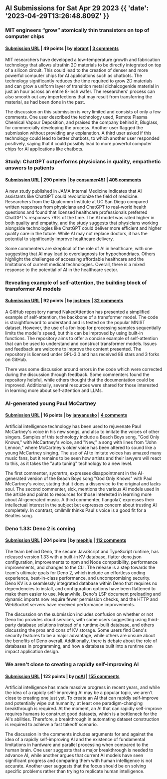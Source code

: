 ## AI Submissions for Sat Apr 29 2023 {{ 'date': '2023-04-29T13:26:48.809Z' }}

### MIT engineers “grow” atomically thin transistors on top of computer chips

#### [Submission URL](https://news.mit.edu/2023/mit-engineers-2d-materials-computer-chips-0427) | 49 points | by [elorant](https://news.ycombinator.com/user?id=elorant) | [3 comments](https://news.ycombinator.com/item?id=35757072)

MIT researchers have developed a low-temperature growth and fabrication technology that allows ultrathin 2D materials to be directly integrated on top of a silicon circuit. This could lead to the creation of denser and more powerful computer chips for AI applications such as chatbots. The technology significantly reduces the time required to grow 2D materials and can grow a uniform layer of transition metal dichalcogenide material in just an hour across an entire 8-inch wafer. The researchers' process can also smooth out any imperfections that may result from transferring the material, as had been done in the past.

The discussion on this submission is very limited and consists of only a few comments. One user described the technology used, Remote Plasma Chemical Vapour Deposition, and praised the company behind it, Bluglass, for commercially developing the process. Another user flagged the submission without providing any explanation. A third user asked if this technology could lead to better chatbots, to which another user responded positively, saying that it could possibly lead to more powerful computer chips for AI applications like chatbots.

### Study: ChatGPT outperforms physicians in quality, empathetic answers to patients

#### [Submission URL](https://today.ucsd.edu/story/study-finds-chatgpt-outperforms-physicians-in-high-quality-empathetic-answers-to-patient-questions) | 290 points | by [consumer451](https://news.ycombinator.com/user?id=consumer451) | [405 comments](https://news.ycombinator.com/item?id=35751276)

A new study published in JAMA Internal Medicine indicates that AI assistants like ChatGPT could revolutionize the field of medicine. Researchers from the Qualcomm Institute at UC San Diego compared written responses from physicians and ChatGPT to real-world health questions and found that licensed healthcare professionals preferred ChatGPT's responses 79% of the time. The AI model was rated higher in both quality and empathy, and the study suggests that physicians working alongside technologies like ChatGPT could deliver more efficient and higher quality care in the future. While AI may not replace doctors, it has the potential to significantly improve healthcare delivery.

Some commenters are skeptical of the role of AI in healthcare, with one suggesting that AI may lead to overdiagnosis for hypochondriacs. Others highlight the challenges of accessing affordable healthcare and the limitations of current medical technologies. Overall, there is a mixed response to the potential of AI in the healthcare sector.

### Revealing example of self-attention, the building block of transformer AI models

#### [Submission URL](https://github.com/jostmey/NakedAttention) | 92 points | by [jostmey](https://news.ycombinator.com/user?id=jostmey) | [32 comments](https://news.ycombinator.com/item?id=35757802)

A GitHub repository named NakedAttention has presented a simplified example of self-attention, the backbone of a transformer model. The code is straightforward to understand and is tested on the popular MNIST dataset. However, the use of a for-loop for processing samples sequentially limits the model's speed, but this can be improved by using built-in functions. The repository aims to offer a concise example of self-attention that can be used to understand and construct transformer models. Issues and feedback are welcome to improve the content presented. The repository is licensed under GPL-3.0 and has received 89 stars and 3 forks on GitHub.

There was some discussion around errors in the code which were corrected during the discussion through feedback. Some commenters found the repository helpful, while others thought that the documentation could be improved. Additionally, several resources were shared for those interested in learning more about self-attention and LLMs.

### AI-generated young Paul McCartney

#### [Submission URL](http://webgrafikk.com/blog/news/ai-makes-paul-mccartneys-voice-youthful/) | 16 points | by [ianyanusko](https://news.ycombinator.com/user?id=ianyanusko) | [4 comments](https://news.ycombinator.com/item?id=35756699)

Artificial intelligence technology has been used to rejuvenate Paul McCartney's voice in his new songs, and also to imitate the voices of other singers. Samples of this technology include a Beach Boys song, "God Only Knows," with McCartney's voice, and "New," a song with lines from "John Lennon," where McCartney's older voice has been altered to sound like a young McCartney singing. The use of AI to imitate voices has amazed many music fans, but it remains to be seen how artists and their lawyers will react to this, as it takes the "auto tuning" technology to a new level.

The first commenter, sycmrtrs, expresses disappointment in the AI-generated version of the Beach Boys song "God Only Knows" with Paul McCartney's voice, stating that it does a disservice to the original and lacks soul. The second commenter, slck, mentions the various AI models used in the article and points to resources for those interested in learning more about AI-generated music. A third commenter, flangola7, expresses their intellectual interest in the subject but expresses concern about trusting AI completely. In contrast, cmllmllr thinks Paul's voice is a good fit for a Beatles song.

### Deno 1.33: Deno 2 is coming

#### [Submission URL](https://deno.com/blog/v1.33) | 204 points | by [mephju](https://news.ycombinator.com/user?id=mephju) | [112 comments](https://news.ycombinator.com/item?id=35750369)

The team behind Deno, the secure JavaScript and TypeScript runtime, has released version 1.33 with a built-in KV database, flatter deno.json configuration, improvements to npm and Node compatibility, performance improvements, and changes to the CLI. The release is a step towards the team's ultimate goals for Deno 2, which include an effortless coding experience, best-in-class performance, and uncompromising security. Deno KV is a seamlessly integrated database within Deno that requires no dependencies to install, and configuration options have been flattened to make them easier to use. Meanwhile, Deno's LSP document preloading and dynamic imports now require fewer permission checks, and the HTTP and WebSocket servers have received performance improvements.

The discussion on the submission includes confusion on whether or not Deno Inc provides cloud services, with some users suggesting using third-party database solutions instead of a runtime-built database, and others discussing the pros and cons of KV storage. Some users find Deno's security features to be a major advantage, while others are unsure about the benefits of Deno overall. Additionally, there is debate about the role of databases in programming, and how a database built into a runtime can impact application design.

### We aren't close to creating a rapidly self-improving AI

#### [Submission URL](https://jacobbuckman.substack.com/p/we-arent-close-to-creating-a-rapidly) | 122 points | by [noAI](https://news.ycombinator.com/user?id=noAI) | [155 comments](https://news.ycombinator.com/item?id=35752719)

Artificial intelligence has made massive progress in recent years, and while the idea of a rapidly self-improving AI may be a popular topic, we aren't close to creating one just yet. To create an AI that can rapidly self-improve and potentially wipe out humanity, at least one paradigm-changing breakthrough is required. At the moment, an AI that can rapidly self-improve requires humans to construct good datasets, which is a bottleneck for the AI's abilities. Therefore, a breakthrough in automating dataset construction is required to achieve a fast takeoff scenario.

The discussion in the comments includes arguments for and against the idea of a rapidly self-improving AI and the existence of fundamental limitations in hardware and parallel processing when compared to the human brain. One user suggests that a major breakthrough is needed to advance AI, while another argues that current AI models have seen significant progress and comparing them with human intelligence is not accurate. Another user suggests that the focus should be on solving specific problems rather than trying to replicate human intelligence.
